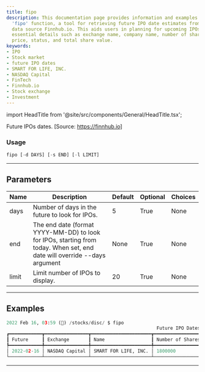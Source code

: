 ```yaml
---
title: fipo
description: This documentation page provides information and examples on using the
  'fipo' function, a tool for retrieving future IPO date estimates from financial
  data source Finnhub.io. This aids users in planning for upcoming IPOs by providing
  essential details such as exchange name, company name, number of shares, expected
  price, status, and total share value.
keywords:
- IPO
- Stock market
- future IPO dates
- SMART FOR LIFE, INC.
- NASDAQ Capital
- FinTech
- Finnhub.io
- Stock exchange
- Investment
---
```


import HeadTitle from '@site/src/components/General/HeadTitle.tsx';

<HeadTitle title="stocks/disc/fipo - Reference | OpenBB Terminal Docs" />

Future IPOs dates. [Source: https://finnhub.io]

### Usage

```python
fipo [-d DAYS] [-s END] [-l LIMIT]
```

---

## Parameters

| Name | Description | Default | Optional | Choices |
| ---- | ----------- | ------- | -------- | ------- |
| days | Number of days in the future to look for IPOs. | 5 | True | None |
| end | The end date (format YYYY-MM-DD) to look for IPOs, starting from today. When set, end date will override --days argument | None | True | None |
| limit | Limit number of IPOs to display. | 20 | True | None |


---

## Examples

```python
2022 Feb 16, 03:59 (🦋) /stocks/disc/ $ fipo
                                                       Future IPO Dates
┏━━━━━━━━━━━━┳━━━━━━━━━━━━━━━━┳━━━━━━━━━━━━━━━━━━━━━━┳━━━━━━━━━━━━━━━━━━┳━━━━━━━━━━━━┳━━━━━━━━━━┳━━━━━━━━┳━━━━━━━━━━━━━━━━━━━━┓
┃ Future     ┃ Exchange       ┃ Name                 ┃ Number of Shares ┃ Price      ┃ Status   ┃ symbol ┃ Total Shares Value ┃
┡━━━━━━━━━━━━╇━━━━━━━━━━━━━━━━╇━━━━━━━━━━━━━━━━━━━━━━╇━━━━━━━━━━━━━━━━━━╇━━━━━━━━━━━━╇━━━━━━━━━━╇━━━━━━━━╇━━━━━━━━━━━━━━━━━━━━┩
│ 2022-02-16 │ NASDAQ Capital │ SMART FOR LIFE, INC. │ 1800000          │ 9.00-11.00 │ expected │ SMFL   │ 22770000           │
└────────────┴────────────────┴──────────────────────┴──────────────────┴────────────┴──────────┴────────┴────────────────────┘
```
---
